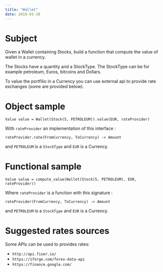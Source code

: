 ```yaml
---
title: "Wallet"
date: 2018-03-30
---
```


# Subject

Given a Wallet containing Stocks, build a function that compute the value of wallet in a currency.

The Stocks have a quantity and a StockType. The StockType can be for example petroleum, Euros, bitcoins and Dollars.

To value the portfilio in a Currency you can use external api to provide rate exchanges (some are provided below).


# Object sample

    Value value = Wallet(Stock(5, PETROLEUM)).value(EUR, rateProvider)

With `rateProvider` an implementation of this interface :

    rateProvider.rate(FromCurrency, ToCurrency) -> Amount

and `PETROLEUM` is a `StockType` and `EUR` is a Currency.


# Functional sample

    Value value = compute_value(Wallet(Stock(5, PETROLEUM), EUR, rateProvider))

Where `rateProvider` is a function with this signature :

    rateProvider(FromCurrency, ToCurrency) -> Amount

and `PETROLEUM` is a `StockType` and `EUR` is a Currency.


# Suggested rates sources

Some APIs can be used to provides rates:

 * `http://api.fixer.io/`
 * `https://1forge.com/forex-data-api`
 * `https://finance.google.com/`
